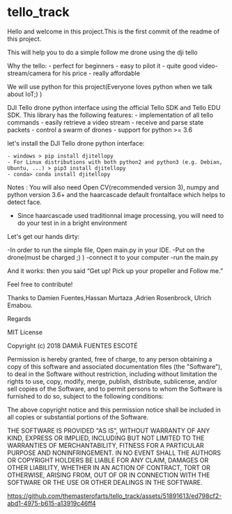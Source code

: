 # tello_track
Hello and welcome in this project.This is the first commit of the readme of this project.

This will help you to do a simple follow me drone using the dji tello

Why the tello:
	- perfect for beginners
	- easy to pilot it 
	- quite good video-stream/camera for his price
	- really affordable 

We will use python for this project(Everyone loves python when we talk about IoT;) )

DJI Tello drone python interface using the official Tello SDK and Tello EDU SDK. This library has the following features:
	- implementation of all tello commands
	- easily retrieve a video stream
	- receive and parse state packets
	- control a swarm of drones
	- support for python >= 3.6

let's install the DJI Tello drone python interface:

	- windows > pip install djitellopy
	- For Linux distributions with both python2 and python3 (e.g. Debian, Ubuntu, ...) > pip3 install djitellopy
	- conda> conda install djitellopy

Notes : You will also need Open CV(recommended version 3), numpy and python version 3.6+
and the haarcascade default frontalface which helps to detect face.

- Since haarcascade used traditionnal image processing, you will need to do your test in in a bright environment

Let's get our hands dirty:

-In order to run the simple file, Open main.py in your IDE.
-Put on the drone(must be charged ;) )
-connect it to your computer 
-run the main.py

And it works:  then you said “Get up! Pick up your propeller and Follow me.”

Feel free to contribute!

Thanks to Damien Fuentes,Hassan Murtaza ,Adrien Rosenbrock, Ulrich Emabou.

Regards

MIT License

Copyright (c) 2018 DAMIÀ FUENTES ESCOTÉ

Permission is hereby granted, free of charge, to any person obtaining a copy
of this software and associated documentation files (the "Software"), to deal
in the Software without restriction, including without limitation the rights
to use, copy, modify, merge, publish, distribute, sublicense, and/or sell
copies of the Software, and to permit persons to whom the Software is
furnished to do so, subject to the following conditions:

The above copyright notice and this permission notice shall be included in
all copies or substantial portions of the Software.

THE SOFTWARE IS PROVIDED "AS IS", WITHOUT WARRANTY OF ANY KIND, EXPRESS OR
IMPLIED, INCLUDING BUT NOT LIMITED TO THE WARRANTIES OF MERCHANTABILITY,
FITNESS FOR A PARTICULAR PURPOSE AND NONINFRINGEMENT. IN NO EVENT SHALL THE
AUTHORS OR COPYRIGHT HOLDERS BE LIABLE FOR ANY CLAIM, DAMAGES OR OTHER
LIABILITY, WHETHER IN AN ACTION OF CONTRACT, TORT OR OTHERWISE, ARISING FROM,
OUT OF OR IN CONNECTION WITH THE SOFTWARE OR THE USE OR OTHER DEALINGS IN
THE SOFTWARE.

https://github.com/themasterofarts/tello_track/assets/51891613/ed798cf2-abd1-4975-b615-a13919c46ff4


